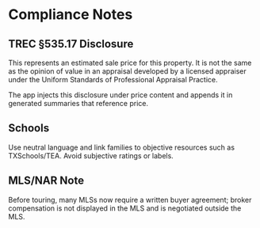 # Compliance Notes

## TREC §535.17 Disclosure
This represents an estimated sale price for this property. It is not the same as the opinion of value in an appraisal developed by a licensed appraiser under the Uniform Standards of Professional Appraisal Practice.

The app injects this disclosure under price content and appends it in generated summaries that reference price.

## Schools
Use neutral language and link families to objective resources such as TXSchools/TEA. Avoid subjective ratings or labels.

## MLS/NAR Note
Before touring, many MLSs now require a written buyer agreement; broker compensation is not displayed in the MLS and is negotiated outside the MLS.

